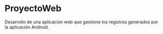 # ProyectoWeb
Desarrollo de una aplicación web que gestione los registros generados por la aplicación Android.
